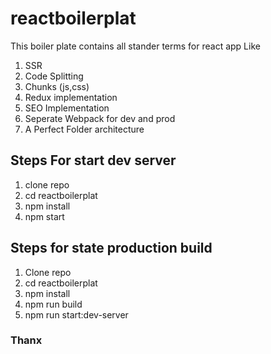 # reactboilerplat
This boiler plate contains all stander terms for react app Like
1. SSR
2. Code Splitting
3. Chunks (js,css)
4. Redux implementation
5. SEO Implementation
6. Seperate Webpack for dev and prod
7. A Perfect Folder architecture

## Steps For start dev server
1. clone repo
2. cd reactboilerplat
3. npm install 
4. npm start

## Steps for state production build
1. Clone repo
2. cd reactboilerplat
3. npm install
4. npm run build
5. npm run start:dev-server

### Thanx
